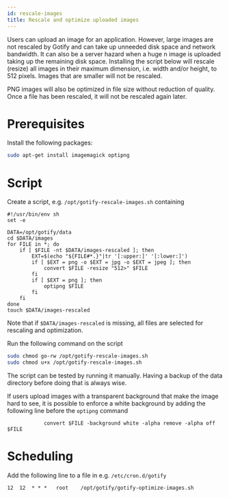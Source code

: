 ```yaml
---
id: rescale-images
title: Rescale and optimize uploaded images
---
```


Users can upload an image for an application. However,  large images are not
rescaled by Gotify and can take up unneeded disk space and network bandwidth.
It can also be a server hazard when a huge n image is uploaded taking up the
remaining disk space. Installing the script below will rescale (resize) all
images in their maximum dimension, i.e. width and/or height, to 512 pixels.
Images that are smaller will not be rescaled.

PNG images will also be optimized in file size without reduction of quality.
Once a file has been rescaled, it will not be rescaled again later.

# Prerequisites

Install the following packages:

```bash
sudo apt-get install imagemagick optipng
```

# Script

Create a script, e.g. `/opt/gotify-rescale-images.sh` containing

```shell
#!/usr/bin/env sh
set -e

DATA=/opt/gotify/data
cd $DATA/images
for FILE in *; do
    if [ $FILE -nt $DATA/images-rescaled ]; then
        EXT=$(echo "${FILE#*.}"|tr '[:upper:]' '[:lower:]')
        if [ $EXT = png -o $EXT = jpg -o $EXT = jpeg ]; then
            convert $FILE -resize "512>" $FILE
        fi
        if [ $EXT = png ]; then
            optipng $FILE
        fi
    fi
done
touch $DATA/images-rescaled
```

Note that if `$DATA/images-rescaled` is missing, all files are selected for
rescaling and optimization. 

Run the following command on the script

```bash
sudo chmod go-rw /opt/gotify-rescale-images.sh
sudo chmod u+x /opt/gotify-rescale-images.sh
```

The script can be tested by running it manually. Having a backup of the data
directory before doing that is always wise.

If users upload images with a transparent background that make the image hard to
see, it is possible to enforce a white background by adding the following line
before the `optipng` command

```shell
            convert $FILE -background white -alpha remove -alpha off $FILE
```

# Scheduling

Add the following line to a file in e.g. `/etc/cron.d/gotify`

```shell
12	12	* * *	root	/opt/gotify/gotify-optimize-images.sh
```
